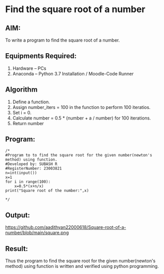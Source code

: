 # Find the square root of a number

## AIM:
To write a program to find the square root of a number.

## Equipments Required:
1. Hardware – PCs
2. Anaconda – Python 3.7 Installation / Moodle-Code Runner

## Algorithm
1. Define a function.
2. Assign number_iters = 100 in the function to perform 100 iteratios.
3. Set i = 0.
4. Calculate  number = 0.5 * (number + a / number) for 100 iterations.
5. Return number

## Program:
```
/*
#Program to to find the square root for the given number(newton's method) using function.
#Developed by: SUBASH R
#RegisterNumber: 23003821
n=int(input())
x=1
for i in range(100):
    x=0.5*(x+n/x)
print("Square root of the number:",x)

*/
```

## Output:

https://github.com/aadithyan22000618/Square-root-of-a-number/blob/main/square.png

## Result:
Thus the program to find the square root for the given number(newton's method) using function is written and verified using python programming.
